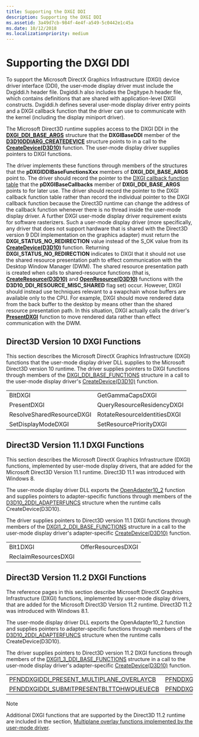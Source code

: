 ```yaml
---
title: Supporting the DXGI DDI
description: Supporting the DXGI DDI
ms.assetid: 3a49d7cb-984f-4e4f-a549-5c0442e1c45a
ms.date: 10/12/2018
ms.localizationpriority: medium
---
```


# Supporting the DXGI DDI


To support the Microsoft DirectX Graphics Infrastructure (DXGI) device driver interface (DDI), the user-mode display driver must include the Dxgiddi.h header file. Dxgiddi.h also includes the Dxgitype.h header file, which contains definitions that are shared with application-level DXGI constructs. Dxgiddi.h defines several user-mode display driver entry points and a DXGI callback function that the driver can use to communicate with the kernel (including the display miniport driver).

The Microsoft Direct3D runtime supplies access to the DXGI DDI in the [**DXGI\_DDI\_BASE\_ARGS**](https://docs.microsoft.com/windows-hardware/drivers/ddi/content/dxgiddi/ns-dxgiddi-dxgi_ddi_base_args) structure that the **DXGIBaseDDI** member of the [**D3D10DDIARG\_CREATEDEVICE**](https://docs.microsoft.com/windows-hardware/drivers/ddi/content/d3d10umddi/ns-d3d10umddi-d3d10ddiarg_createdevice) structure points to in a call to the [**CreateDevice(D3D10)**](https://docs.microsoft.com/windows-hardware/drivers/ddi/content/d3d10umddi/nc-d3d10umddi-pfnd3d10ddi_createdevice) function. The user-mode display driver supplies pointers to DXGI functions.

The driver implements these functions through members of the structures that the **pDXGIDDIBaseFunctionsXxx** members of **DXGI\_DDI\_BASE\_ARGS** point to. The driver should record the pointer to the [DXGI callback function table](https://docs.microsoft.com/windows-hardware/drivers/ddi/content/index) that the **pDXGIBaseCallbacks** member of **DXGI\_DDI\_BASE\_ARGS** points to for later use. The driver should record the pointer to the DXGI callback function table rather than record the individual pointer to the DXGI callback function because the Direct3D runtime can change the address of the callback function whenever there is no thread inside the user-mode display driver.
A further DXGI user-mode display driver requirement exists for software rasterizers. Such a user-mode display driver (more specifically, any driver that does not support hardware that is shared with the Direct3D version 9 DDI implementation on the graphics adapter) must return the **DXGI\_STATUS\_NO\_REDIRECTION** value instead of the S\_OK value from its [**CreateDevice(D3D10)**](https://docs.microsoft.com/windows-hardware/drivers/ddi/content/d3d10umddi/nc-d3d10umddi-pfnd3d10ddi_createdevice) function. Returning **DXGI\_STATUS\_NO\_REDIRECTION** indicates to DXGI that it should not use the shared resource presentation path to effect communication with the Desktop Window Manager (DWM). The shared resource presentation path is created when calls to shared-resource functions (that is, [**CreateResource(D3D10)**](https://docs.microsoft.com/windows-hardware/drivers/ddi/content/d3d10umddi/nc-d3d10umddi-pfnd3d10ddi_createresource) and [**OpenResource(D3D10)**](https://docs.microsoft.com/windows-hardware/drivers/ddi/content/d3d10umddi/nc-d3d10umddi-pfnd3d10ddi_openresource) functions with the **D3D10\_DDI\_RESOURCE\_MISC\_SHARED** flag set) occur. However, DXGI should instead use techniques relevant to a swapchain whose buffers are available only to the CPU. For example, DXGI should move rendered data from the back buffer to the desktop by means other than the shared resource presentation path. In this situation, DXGI actually calls the driver's [**PresentDXGI**](https://docs.microsoft.com/windows-hardware/drivers/ddi/content/dxgiddi/ns-dxgiddi-dxgi_ddi_base_functions) function to move rendered data rather than effect communication with the DWM.

## Direct3D Version 10 DXGI Functions

This section describes the Microsoft DirectX Graphics Infrastructure (DXGI) functions that the user-mode display driver DLL supplies to the Microsoft Direct3D version 10 runtime. The driver supplies pointers to DXGI functions through members of the [DXGI_DDI_BASE_FUNCTIONS](https://docs.microsoft.com/windows-hardware/drivers/ddi/content/dxgiddi/ns-dxgiddi-dxgi_ddi_base_functions) structure in a call to the user-mode display driver's [CreateDevice(D3D10)](https://docs.microsoft.com/windows-hardware/drivers/ddi/content/d3d10umddi/nc-d3d10umddi-pfnd3d10ddi_createdevice) function.

|||
|:--|:--|
|BltDXGI|GetGammaCapsDXGI|
|PresentDXGI|QueryResourceResidencyDXGI|
|ResolveSharedResourceDXGI|RotateResourceIdentitiesDXGI|
|SetDisplayModeDXGI|SetResourcePriorityDXGI|


## Direct3D Version 11.1 DXGI Functions

This section describes the Microsoft DirectX Graphics Infrastructure (DXGI) functions, implemented by user-mode display drivers, that are added for the Microsoft Direct3D Version 11.1 runtime. Direct3D 11.1 was introduced with Windows 8. 

The user-mode display driver DLL exports the [OpenAdapter10_2](https://docs.microsoft.com/windows-hardware/drivers/ddi/content/d3d10umddi/nc-d3d10umddi-pfnd3d10ddi_openadapter) function and supplies pointers to adapter-specific functions through members of the [D3D10_2DDI_ADAPTERFUNCS](https://docs.microsoft.com/windows-hardware/drivers/ddi/content/d3d10umddi/ns-d3d10umddi-d3d10_2ddi_adapterfuncs) structure when the runtime calls CreateDevice(D3D10).

The driver supplies pointers to Direct3D version 11.1 DXGI functions through members of the [DXGI1_2_DDI_BASE_FUNCTIONS](https://docs.microsoft.com/windows-hardware/drivers/ddi/content/dxgiddi/ns-dxgiddi-dxgi1_2_ddi_base_functions) structure in a call to the user-mode display driver's adapter-specific [CreateDevice(D3D10)](https://docs.microsoft.com/windows-hardware/drivers/ddi/content/d3d10umddi/nc-d3d10umddi-pfnd3d10ddi_createdevice) function.

|||
|:--|:--|
|Blt1DXGI|OfferResourcesDXGI|
|ReclaimResourcesDXGI||

## Direct3D Version 11.2 DXGI Functions

The reference pages in this section describe Microsoft DirectX Graphics Infrastructure (DXGI) functions, implemented by user-mode display drivers, that are added for the Microsoft Direct3D Version 11.2 runtime. Direct3D 11.2 was introduced with Windows 8.1. 

The user-mode display driver DLL exports the OpenAdapter10_2 function and supplies pointers to adapter-specific functions through members of the [D3D10_2DDI_ADAPTERFUNCS](https://docs.microsoft.com/windows-hardware/drivers/ddi/content/d3d10umddi/ns-d3d10umddi-d3d10_2ddi_adapterfuncs) structure when the runtime calls CreateDevice(D3D10).

The driver supplies pointers to Direct3D version 11.2 DXGI functions through members of the [DXGI1_3_DDI_BASE_FUNCTIONS](https://docs.microsoft.com/windows-hardware/drivers/ddi/content/dxgiddi/ns-dxgiddi-dxgi1_3_ddi_base_functions) structure in a call to the user-mode display driver's adapter-specific [CreateDevice(D3D10)](https://docs.microsoft.com/windows-hardware/drivers/ddi/content/d3d10umddi/nc-d3d10umddi-pfnd3d10ddi_createdevice) function.

|||
|:--|:--|
|[PFNDDXGIDDI_PRESENT_MULTIPLANE_OVERLAYCB](https://docs.microsoft.com/windows-hardware/drivers/ddi/content/dxgiddi/nc-dxgiddi-pfnddxgiddi_present_multiplane_overlaycb)|[PFNDDXGIDDI_PRESENTCB](https://docs.microsoft.com/windows-hardware/drivers/ddi/content/dxgiddi/nc-dxgiddi-pfnddxgiddi_presentcb)|
|[PFNDDXGIDDI_SUBMITPRESENTBLTTOHWQUEUECB](https://docs.microsoft.com/windows-hardware/drivers/ddi/content/dxgiddi/nc-dxgiddi-pfnddxgiddi_submitpresentblttohwqueuecb)|[PFNDDXGIDDI_SUBMITPRESENTTOHWQUEUECB](https://docs.microsoft.com/windows-hardware/drivers/ddi/content/dxgiddi/nc-dxgiddi-pfnddxgiddi_submitpresenttohwqueuecb)|

> [!NOTE]
> Additional DXGI functions that are supported by the Direct3D 11.2 runtime are included in the section, [Multiplane overlay functions implemented by the user-mode driver](multiplane-overlay-support.md).

